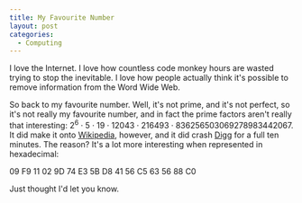 ```yaml
---
title: My Favourite Number
layout: post
categories:
  - Computing
---
```

I love the Internet. I love how countless code monkey hours are wasted trying to stop the inevitable. I love how people actually think it's possible to remove information from the Word Wide Web.

So back to my favourite number. Well, it's not prime, and it's not perfect, so it's not really my favourite number, and in fact the prime factors aren't really that interesting: 2<sup>6</sup> · 5 · 19 · 12043 · 216493 · 836256503069278983442067. It did make it onto [Wikipedia](http://en.wikipedia.org/wiki/AACS_encryption_key_controversy), however, and it did crash [Digg](http://digg.com) for a full ten minutes. The reason? It's a lot more interesting when represented in hexadecimal:

09 F9 11 02 9D 74 E3 5B D8 41 56 C5 63 56 88 C0

Just thought I'd let you know.